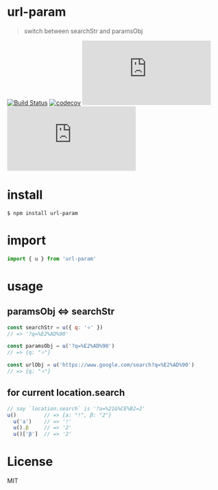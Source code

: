 # url-param
> switch between searchStr and paramsObj

[![Build Status](https://travis-ci.org/gaoryrt/url-param.svg?branch=master)](https://travis-ci.org/gaoryrt/url-param)
[![codecov](https://codecov.io/gh/gaoryrt/url-param/branch/master/graph/badge.svg)](https://codecov.io/gh/gaoryrt/url-param)
![](https://img.badgesize.io/gaoryrt/url-param/master/dist/main.js)
![](https://img.badgesize.io/gaoryrt/url-param/master/dist/main.js?compression=gzip)

# install
```
$ npm install url-param
```

# import
```javascript
import { u } from 'url-param'
```

# usage
## paramsObj <=> searchStr
```javascript
const searchStr = u({ q: '⭐' })
// => '?q=%E2%AD%90'

const paramsObj = u('?q=%E2%AD%90')
// => {q: "⭐"}

const urlObj = u('https://www.google.com/search?q=%E2%AD%90')
// => {q: "⭐"}
```

## for current location.search
```javascript
// say `location.search` is '?a=%21&%CE%B2=2'
u()         // => {a: "!", β: "2"}
  u('a')    // => '!'
  u().β     // => '2'
  u()['β']  // => '2'
```

# License
MIT
